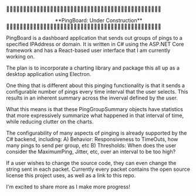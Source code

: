 🚧🚧🚧🚧🚧🚧🚧🚧🚧🚧🚧🚧🚧🚧🚧🚧🚧🚧🚧🚧🚧🚧🚧🚧🚧🚧🚧🚧🚧🚧🚧🚧🚧🚧🚧🚧🚧🚧🚧🚧🚧🚧🚧🚧🚧🚧
 <div align="center"> **PingBoard: Under Construction** </div>
🚧🚧🚧🚧🚧🚧🚧🚧🚧🚧🚧🚧🚧🚧🚧🚧🚧🚧🚧🚧🚧🚧🚧🚧🚧🚧🚧🚧🚧🚧🚧🚧🚧🚧🚧🚧🚧🚧🚧🚧🚧🚧🚧🚧🚧🚧

PingBoard is a dashboard application that sends out groups of pings to a specified IPAddress or domain. It is
written in C# using the ASP.NET Core framework and has a React-based user interface that I am currently 
working on.

The plan is to incorporate a charting library and package this all up as a desktop application using Electron.

One thing that is different about this pinging functionality is that it sends a configurable number of pings
every time interval that the user selects. This results in an inherent summary across the inverval defined 
by the user.

What this means is that these PingGroupSummary objects have statistics that more expressively summarize
what happened in that interval of time, while reducing clutter on the charts.


The configurability of many aspects of pinging is already supported by the C# backend, including:
    A) Behavior: Responsiveness to TimeOuts, how many pings to send per group, etc
    B) Thresholds: When does the user consider the MaximumPing, Jitter, etc, over an interval to be too high?

If a user wishes to change the source code, they can even change the string sent in each packet. 
Currently every packet contains the open source license this project uses, as well as a link to this repo.

I'm excited to share more as I make more progress!

